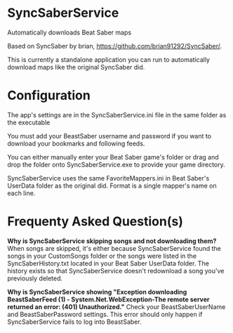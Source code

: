 # SyncSaberService
Automatically downloads Beat Saber maps

Based on SyncSaber by brian, https://github.com/brian91292/SyncSaber/.

This is currently a standalone application you can run to automatically download maps like the original SyncSaber did.

# Configuration
<p>The app's settings are in the SyncSaberService.ini file in the same folder as the executable</p>
<p>You must add your BeastSaber username and password if you want to download your bookmarks and following feeds.</p>
<p>You can either manually enter your Beat Saber game's folder or drag and drop the folder onto SyncSaberService.exe to provide your game directory.</p>
<p>SyncSaberService uses the same FavoriteMappers.ini in Beat Saber's UserData folder as the original did. Format is a single mapper's name on each line.</p>

# Frequenty Asked Question(s)
<p><b>Why is SyncSaberService skipping songs and not downloading them?</b> When songs are skipped, it's either because SyncSaberService found the songs in your CustomSongs folder or the songs were listed in the SyncSaberHistory.txt located in your Beat Saber UserData folder. The history exists so that SyncSaberService doesn't redownload a song you've previously deleted.</p>
<p><b>Why is SyncSaberService showing "Exception downloading BeastSaberFeed (1) - System.Net.WebException-The remote server returned an error: (401) Unauthorized."</b> Check your BeastSaberUserName and BeastSaberPassword settings. This error should only happen if SyncSaberService fails to log into BeastSaber.</p>
